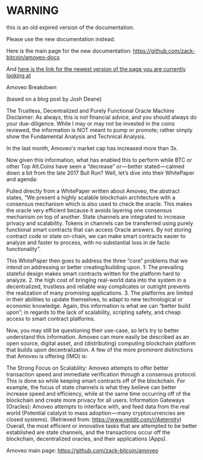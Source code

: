 WARNING
========

this is an old expired version of the documentation.

Please use the new documentation instead. 

Here is the main page for the new documentation: https://github.com/zack-bitcoin/amoveo-docs 

And [here is the link for the newest version of the page you are currently looking at](https://github.com/zack-bitcoin/amoveo-docs/blob/master//blog_posts/amoveo_breakdown.md)

Amoveo Breakdown

(based on a blog post by Josh Deane)

The Trustless, Decentralized and Purely Functional Oracle Machine
Disclaimer: As always, this is not financial advice, and you should always do your due-diligence. While I may or may not be invested in the coins reviewed, the information is NOT meant to pump or promote; rather simply show the Fundamental Analysis and Technical Analysis.

In the last month, Amoveo's market cap has increased more than 3x.

Now given this information, what has enabled this to perform while BTC or other Top Alt.Coins have seen a “decrease” or — better stated — calmed down a bit from the late 2017 Bull Run? Well, let’s dive into their WhitePaper and agenda:

Pulled directly from a WhitePaper written about Amoveo, the abstract states, “We present a highly scalable blockchain architecture with a consensus mechanism which is also used to check the oracle. This makes the oracle very efficient because it avoids layering one consensus mechanism on top of another. State channels are integrated to increase privacy and scalability. Tokens in channels can be transferred using purely functional smart contracts that can access Oracle answers. By not storing contract code or state on-chain, we can make smart contracts easier to analyze and faster to process, with no substantial loss in de facto functionality”.

This WhitePaper then goes to address the three “core” problems that we intend on addressing or better creating/building upon. 1: The prevailing stateful design makes smart contracts written for the platform hard to analyze. 2. the high cost of bringing real-world data into the system in a decentralized, trustless and reliable way complicates or outright prevents the realization of many promising applications. 3. The platforms are limited in their abilities to update themselves, to adapt to new technological or economic knowledge. Again, this information is what we can “better build upon”; in regards to the lack of scalability, scripting safety, and cheap access to smart contract platforms.

Now, you may still be questioning their use-case, so let’s try to better understand this information. Amoveo can more easily be described as an open source, digital asset, and (distributing) computing blockchain platform that builds upon decentralization. A few of the more prominent distinctions that Amoveo is offering (IMO) is:

The Strong Focus on Scalability: Amoveo attempts to offer better transaction speed and immediate verification through a consensus protocol. This is done so while keeping smart contracts off of the blockchain. For example, the focus of state channels is what they believe can better increase speed and efficiency, while at the same time occurring off of the blockchain and create more privacy for all users.
Information Gateways (Oracles): Amoveo attempts to interface with, and feed data from the real world (Potential catalyst to mass adoption — many cryptocurrencies are closed systems). (Retrieved from: https://www.reddit.com/r/Aeternity)
Overall, the most efficient or innovative tasks that are attempted to be better established are state channels, and the transactions occur off the blockchain, decentralized oracles, and their applications (Apps). 


Amoveo main page: https://github.com/zack-bitcoin/amoveo
